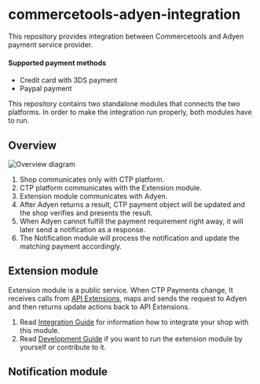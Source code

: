 # commercetools-adyen-integration
This repository provides integration between Commercetools and Adyen payment service provider.

#### Supported payment methods
- Credit card with 3DS payment  
- Paypal payment

This repository contains two standalone modules that connects the two platforms.
In order to make the integration run properly, both modules have to run.

## Overview
![Overview diagram](https://user-images.githubusercontent.com/9251453/56028783-2eaa7780-5d19-11e9-978c-1abf19e8e7ad.png)
1. Shop communicates only with CTP platform.
1. CTP platform communicates with the Extension module.
1. Extension module communicates with Adyen.
1. After Adyen returns a result, CTP payment object will be updated and the shop verifies and presents the result.  
1. When Adyen cannot fulfill the payment requirement right away, it will later send a notification as a response.
1. The Notification module will process the notification and update the matching payment accordingly.    

## Extension module
Extension module is a public service. When CTP Payments change, It receives calls from 
[API Extensions](https://docs.commercetools.com/http-api-projects-api-extensions),
maps and sends the request to Adyen and then returns update actions back to API Extensions.

1. Read [Integration Guide](./extension/docs/IntegrationGuide.md) for information how to integrate your shop with this module.  
1. Read [Development Guide](./extension/docs/DevelopmentGuide.md) if you want to run the extension module by yourself or contribute to it.

## Notification module  
